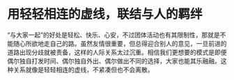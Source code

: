 # 用轻轻相连的虚线，联结与人的羁绊

“与大家一起”的好处是轻松、快乐、心安，不过团体活动也有其限制性，那就是不能随心所欲地走自己的路。虽然友情很重要，但总得迎合别人的意见，一旦前进的道路出现分歧就被责备，这样的人际关系太过沉重。相信我们更想要的模式是即便偶尔独自打发时间、偶尔独自外出、偶尔做出不同的选择，大家也能其乐融融。这种关系就像是轻轻相连的虚线，不紧凑但也不会离散。
